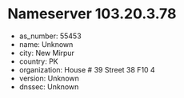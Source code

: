 # Nameserver 103.20.3.78

* as_number: 55453
* name: Unknown
* city: New Mirpur
* country: PK
* organization: House # 39 Street 38 F10 4
* version: Unknown
* dnssec: Unknown
